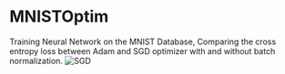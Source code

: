 # MNISTOptim
Training Neural Network on the MNIST Database, Comparing the cross entropy loss between Adam and SGD optimizer with and without batch normalization.
![SGD](https://github.com/kamileren/MNISTOptim/assets/144738952/1c9dda81-ee13-4e6b-a183-2a9a3a4f7e7a)
